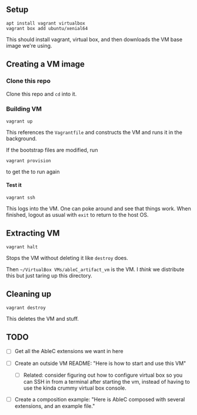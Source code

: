 Setup
-----

```
apt install vagrant virtualbox
vagrant box add ubuntu/xenial64
```

This should install vagrant, virtual box, and then downloads the VM base image we're using.

Creating a  VM image
--------------------

### Clone this repo
Clone this repo and `cd` into it.

### Building VM
```
vagrant up
```
This references the `Vagrantfile` and constructs the VM and runs it in the background.

If the bootstrap files are modified, run
```
vagrant provision
```
to get the to run again

#### Test it
```
vagrant ssh
```
This logs into the VM.  One can poke around and see that things work.  When finished, logout as usual with `exit` to return to the host OS.


Extracting VM
-------------
```
vagrant halt
```

Stops the VM without deleting it like `destroy` does.

Then `~/VirtualBox VMs/ableC_artifact_vm` is the VM. I *think* we distribute this but just taring up this directory.


Cleaning up
-----------
```
vagrant destroy
```
This deletes the VM and stuff.



TODO
----

* [ ] Get all the AbleC extensions we want in here
* [ ] Create an outside VM README: "Here is how to start and use this VM"
  * [ ] Related: consider figuring out how to configure virtual box so you can SSH in from a terminal after starting the vm, instead of having to use the kinda crummy virtual box console.
* [ ] Create a composition example: "Here is AbleC composed with several extensions, and an example file."

